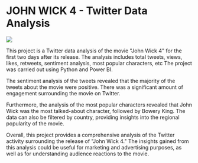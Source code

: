 # JOHN WICK 4  - Twitter Data Analysis

![](johnwick4_video.gif)

This project is a Twitter data analysis of the movie "John Wick 4" for the first two days after its release. The analysis includes total tweets, views, likes, retweets, sentiment analysis, most popular characters, etc The project was carried out using Python and Power BI.

The sentiment analysis of the tweets revealed that the majority of the tweets about the movie were positive. There was a significant amount of engagement surrounding the movie on Twitter.

Furthermore, the analysis of the most popular characters revealed that John Wick was the most talked-about character, followed by Bowery King. The data can also be filtered by country, providing insights into the regional popularity of the movie.

Overall, this project provides a comprehensive analysis of the Twitter activity surrounding the release of "John Wick 4." The insights gained from this analysis could be useful for marketing and advertising purposes, as well as for understanding audience reactions to the movie.
